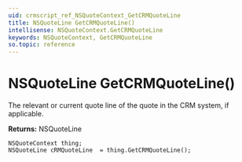 ```yaml
---
uid: crmscript_ref_NSQuoteContext_GetCRMQuoteLine
title: NSQuoteLine GetCRMQuoteLine()
intellisense: NSQuoteContext.GetCRMQuoteLine
keywords: NSQuoteContext, GetCRMQuoteLine
so.topic: reference
---
```


# NSQuoteLine GetCRMQuoteLine()

The relevant or current quote line of the quote in the CRM system, if applicable.

**Returns:** NSQuoteLine

```crmscript
NSQuoteContext thing;
NSQuoteLine cRMQuoteLine  = thing.GetCRMQuoteLine();
```

